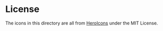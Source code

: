 # License

The icons in this directory are all from [HeroIcons](https://github.com/tailwindlabs/heroicons) under the MIT License.